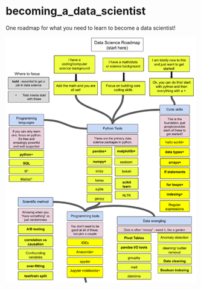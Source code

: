 # becoming_a_data_scientist
One roadmap for what you need to learn to become a data scientist!

![](https://github.com/sdhigbee/becoming_a_data_scientist/blob/master/Data%20Scientist%20Roadmap.png)

